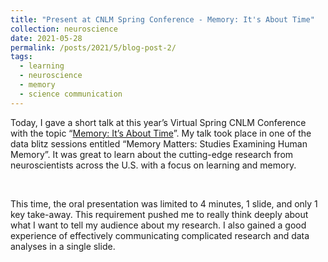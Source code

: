 ```yaml
---
title: "Present at CNLM Spring Conference - Memory: It's About Time"
collection: neuroscience
date: 2021-05-28
permalink: /posts/2021/5/blog-post-2/
tags:
  - learning
  - neuroscience
  - memory
  - science communication
---
```


Today, I gave a short talk at this year’s Virtual Spring CNLM Conference with the topic “[Memory: It’s About Time]( https://cnlm.uci.edu/2021-spring-conference/)”. My talk took place in one of the data blitz sessions entitled “Memory Matters: Studies Examining Human Memory”. It was great to learn about the cutting-edge research from neuroscientists across the U.S. with a focus on learning and memory.

<br>

This time, the oral presentation was limited to 4 minutes, 1 slide, and only 1 key take-away. This requirement pushed me to really think deeply about what I want to tell my audience about my research. I also gained a good experience of effectively communicating complicated research and data analyses in a single slide. 